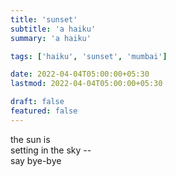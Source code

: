 ```yaml
---
title: 'sunset'
subtitle: 'a haiku'
summary: 'a haiku'

tags: ['haiku', 'sunset', 'mumbai']

date: 2022-04-04T05:00:00+05:30
lastmod: 2022-04-04T05:00:00+05:30

draft: false
featured: false
---
```


the sun is  
setting in the sky --  
say bye-bye
